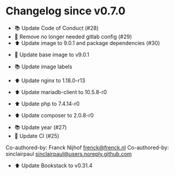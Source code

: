 # Changelog since v0.7.0
- 📚 Update Code of Conduct (#28) 
- 🔨 Remove no longer needed gitlab config (#29) 
- ⬆ Update image to 9.0.1 and package dependencies (#30)

* 🔨 Update base image to v9.0.1

* 📚 Update image labels

* ⬆ Update nginx to 1.18.0-r13

* ⬆ Update mariadb-client to 10.5.8-r0

* ⬆ Update php to 7.4.14-r0

* ⬆ Update composer to 2.0.8-r0 
- 📚 Update year (#27) 
- 🔨 Update CI (#25)

Co-authored-by: Franck Nijhof <frenck@frenck.nl>
Co-authored-by: sinclairpaul <sinclairpaul@users.noreply.github.com> 
- ⬆ Update Bookstack to v0.31.4 
